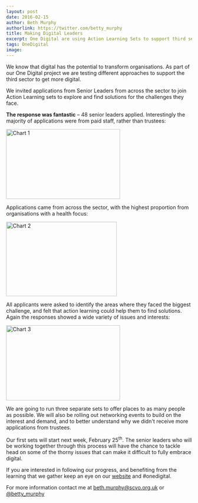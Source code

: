 ```yaml
---
layout: post
date: 2016-02-15
author: Beth Murphy
authorlink: https://twitter.com/betty_murphy
title: Making Digital Leaders
excerpt: One Digital are using Action Learning Sets to support third sector digital development
tags: OneDigital
image:
---
```


We know that digital has the potential to transform organisations. As part of our One Digital project we are testing different approaches to support the third sector to get more digital.

We invited applications from Senior Leaders from across the sector to join Action Learning sets to explore and find solutions for the challenges they face.

**The response was fantastic** – 48 senior leaders applied. Interestingly the majority of applications were from paid staff, rather than trustees:

<img alt="Chart 1" height="190" src="//www.scvo.org.uk/wp-content/uploads/2016/02/Chart1-300x184.jpg" width="309" />

Applications came from across the sector, with the highest proportion from organisations with a health focus:

<img alt="Chart 2" height="202" src="//www.scvo.org.uk/wp-content/uploads/2016/02/Chart2-300x202.jpg" width="300" />

All applicants were asked to identify the areas where they faced the biggest challenge, and felt that action learning could help them to find solutions. Again the responses showed a wide variety of issues and interests:

<img alt="Chart 3" height="204" src="//www.scvo.org.uk/wp-content/uploads/2016/02/Chart3-300x198.jpg" width="309" />

We are going to run three separate sets to offer places to as many people as possible. We will also be rolling out networking events to build on the interest and demand, and to better understand why we didn't receive more applications from trustees.

Our first sets will start next week, February 25<sup>th</sup>. The senior leaders who will be working together through this process will have the chance to tackle head on some of the thorny issues that can make it difficult to fully embrace digital.

If you are interested in following our progress, and benefiting from the learning that we gather keep an eye on our [website](http://digital.scvo.org.uk/onedigital/actionlearning/) and #onedigital.

For more information contact me at <beth.murphy@scvo.org.uk> or [@betty_murphy](https://twitter.com/betty_murphy)
